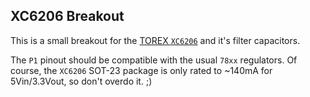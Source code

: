 XC6206 Breakout
---------------

This is a small breakout for the
[TOREX `XC6206`](http://www.torexsemi.com/products/voltage_regulators/data/XC6206.pdf)
and it's filter capacitors.

The `P1` pinout should be compatible with the usual `78xx` regulators.
Of course, the `XC6206` SOT-23 package is only rated to ~140mA for
5Vin/3.3Vout, so don't overdo it. ;)
